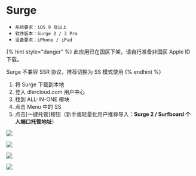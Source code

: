 # Surge

* `系统要求：iOS 9 及以上`
* `软件版本：Surge 2 / 3 Pro`
* `设备要求：iPhone / iPad`



{% hint style="danger" %}
此应用已在国区下架，请自行准备非国区 Apple ID 下载。

Surge 不兼容 SSR 协议，推荐切换为 SS 模式使用
{% endhint %}

1. 将 Surge 下载到本地
2. 登入 dlercloud.com 用户中心
3. 找到 ALL-IN-ONE 模块
4. 点击 Menu 中的 SS
5. 点击\[一键托管\]按钮（新手或轻量化用户推荐导入：**Surge 2 / Surfboard 个人端口托管地址**）

![](../../.gitbook/assets/img_0901.jpg)

![](../../.gitbook/assets/img_0902.jpg)

![](../../.gitbook/assets/img_0903.jpg)

![](../../.gitbook/assets/img_0904.PNG)

